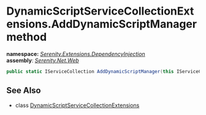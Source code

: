 # DynamicScriptServiceCollectionExtensions.AddDynamicScriptManager method
**namespace:** *[Serenity.Extensions.DependencyInjection](../../README.md#serenity.extensions.dependencyinjection-namespace)*   **assembly**: *[Serenity.Net.Web](../../README.md)*

```csharp
public static IServiceCollection AddDynamicScriptManager(this IServiceCollection collection)
```

## See Also

* class [DynamicScriptServiceCollectionExtensions](../DynamicScriptServiceCollectionExtensions.md)